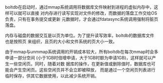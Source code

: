 boltdb在启动时，通过mmap系统调用将数据库文件映射到进程的虚拟内存中，这样可以就可以直接
对内存进行读写实现对文件的修改，而数据的落盘工作交给OS负责，只有在事务提交或更新
元数据时，才会通过fdatasync系统调用强制将脏页落盘。

内存与磁盘的数据交互是以页为单位。为了提升读写效率，boltdb的数据库文件也是按照页
来组织，且页的大小和文件系统的页大小一致。

由于mmap与unmmap系统调用的开销成本较大，所有boltdb在每次mmap时会多申请一部分空间
(小于1GB时倍增申请，大于1GB时额为申请1GB)，这样就可以产生一些空闲页。同时，随着对数
据库的操作，在更新值或删除值时，数据库也可能会产生空闲页。这些空闲页并不会立即被释放，
而是通过一个空闲页列表进行临时保存，供其它数据使用，以此减少系统开销。